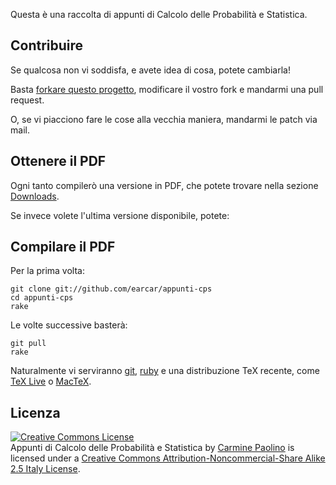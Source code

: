 Questa è una raccolta di appunti di Calcolo delle Probabilità e Statistica.

Contribuire
-----------

Se qualcosa non vi soddisfa, e avete idea di cosa, potete cambiarla!

Basta [forkare questo progetto][fork], modificare il vostro fork e mandarmi una pull request.

O, se vi piacciono fare le cose alla vecchia maniera, mandarmi le patch via mail.

Ottenere il PDF
---------------

Ogni tanto compilerò una versione in PDF, che potete trovare nella sezione [Downloads][].

Se invece volete l'ultima versione disponibile, potete:

Compilare il PDF
----------------

Per la prima volta:

    git clone git://github.com/earcar/appunti-cps
    cd appunti-cps
    rake

Le volte successive basterà:

    git pull
    rake

Naturalmente vi serviranno [git][], [ruby][] e una distribuzione TeX recente, come [TeX Live][] o [MacTeX][].

Licenza
-------

<a rel="license" href="http://creativecommons.org/licenses/by-nc-sa/2.5/it/"><img alt="Creative Commons License" style="border-width:0" src="http://i.creativecommons.org/l/by-nc-sa/2.5/it/88x31.png" /></a><br /><span xmlns:dc="http://purl.org/dc/elements/1.1/" href="http://purl.org/dc/dcmitype/Text" property="dc:title" rel="dc:type">Appunti di Calcolo delle Probabilit&#224; e Statistica</span> by <a xmlns:cc="http://creativecommons.org/ns#" href="http://github.com/earcar/appunti-cps" property="cc:attributionName" rel="cc:attributionURL">Carmine Paolino</a> is licensed under a <a rel="license" href="http://creativecommons.org/licenses/by-nc-sa/2.5/it/">Creative Commons Attribution-Noncommercial-Share Alike 2.5 Italy License</a>.

[Downloads]: http://github.com/earcar/appunti-cps/downloads
[fork]: http://help.github.com/forking/
[TeX Live]: http://www.tug.org/texlive/
[MacTeX]: http://www.tug.org/mactex
[git]: http://help.github.com/git-installation-redirect
[ruby]: http://www.ruby-lang.org/it/